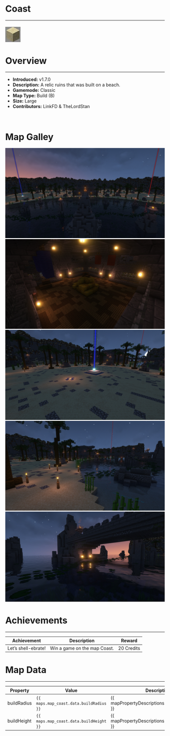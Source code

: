 <!-- replace _map_ with the actual map name -->
<!-- change gamemode type for the Map data description  -->
# Coast

***

#### ![coasticon](../assets/maps/coast/coast-icon.jpg)

# Overview
***
- **Introduced:** v1.7.0
- **Description:** A relic ruins that was built on a beach.
- **Gamemode:** Classic
- **Map Type:** Build (B)
- **Size:** Large
- **Contributors:** LinkFD & TheLordStan

<br />  

# Map Galley
![Coast - Overview](../assets/maps/coast/coast-overview.jpg '')
![Coast - Middle](../assets/maps/coast/coast-middle.jpg '')
![Coast - Beacon](../assets/maps/coast/coast-beacon.jpg '')
![Coast - Flank](../assets/maps/coast/coast-flank.jpg '')
![Coast - Underbridge](../assets/maps/coast/coast-under_bridge.jpg '')

# Achievements
***

| Achievement | Description | Reward |
| ----- | ----- | ------ |
| Let’s shell-ebrate! | Win a game on the map Coast. | 20 Credits |



# Map Data
***

| Property | Value | Description |
| ----------- | ----------- | ------ |
| buildRadius |`{{ maps.map_coast.data.buildRadius }}`| {{ mapPropertyDescriptions.buildRadius.classic }} |
| buildHeight |`{{ maps.map_coast.data.buildHeight }}`| {{ mapPropertyDescriptions.buildHeight.classic }} |